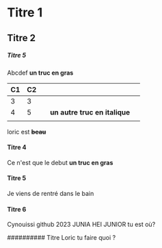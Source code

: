 # Titre 1

## Titre 2

##### Titre 5


Abcdef  **un truc en gras**


| C1 | C2 |   |                               |   |
|----|----|---|-------------------------------|---|
| 3  | 3  |   |                               |   |
| 4  | 5  |   | **un autre truc en italique** |   |
|    |    |   |                               |   |

loric est ~~**beau**~~

#### Titre 4 
Ce n'est que le debut **un truc en gras**

#### Titre 5
 Je viens de rentré dans le bain
#### Titre 6
Cynouissi github 2023 
JUNIA HEI 
JUNIOR tu est où?

########## Titre
Loric tu faire quoi ?